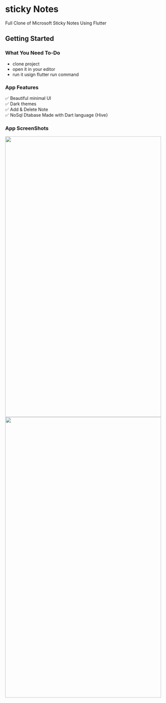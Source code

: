 # sticky Notes

Full Clone of Microsoft Sticky Notes Using Flutter

## Getting Started
  <h3>What You Need To-Do</h3>
    <ul>
      <li>clone project</li>
      <li>open it in your editor</li>
      <li>run it usign flutter run command</li>
    </ul>
   
    
  <h3>App Features</h3>
      ✅ Beautiful minimal UI 
    <br>
      ✅ Dark themes 
    <br>
      ✅ Add & Delete Note 
    <br>
      ✅ NoSql Dtabase Made with Dart language {Hive} 
<spacer type="horizontal" size="20"></spacer>
<br>
<h3>App ScreenShots</h3>
<img src="https://github.com/gt-theamiri/Sticky-Note/blob/master/Screenshots/screenshot_1.png" height="900" width="500">
<img src="https://github.com/gt-theamiri/Sticky-Note/blob/master/Screenshots/screenshot_2.png" height="900" width="500">
